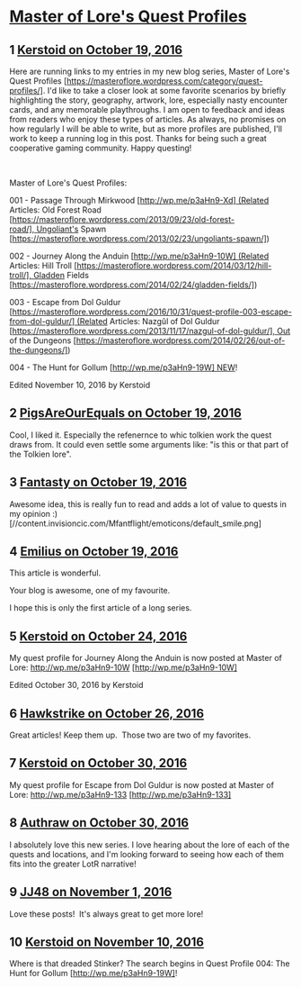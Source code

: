 # [Master of Lore&#039;s Quest Profiles](https://community.fantasyflightgames.com/topic/232782-master-of-lores-quest-profiles/)

## 1 [Kerstoid on October 19, 2016](https://community.fantasyflightgames.com/topic/232782-master-of-lores-quest-profiles/?do=findComment&comment=2464646)

Here are running links to my entries in my new blog series, Master of Lore's Quest Profiles [https://masteroflore.wordpress.com/category/quest-profiles/]. I'd like to take a closer look at some favorite scenarios by briefly highlighting the story, geography, artwork, lore, especially nasty encounter cards, and any memorable playthroughs. I am open to feedback and ideas from readers who enjoy these types of articles. As always, no promises on how regularly I will be able to write, but as more profiles are published, I'll work to keep a running log in this post. Thanks for being such a great cooperative gaming community. Happy questing!

 

Master of Lore's Quest Profiles:

001 - Passage Through Mirkwood [http://wp.me/p3aHn9-Xd] (Related Articles: Old Forest Road [https://masteroflore.wordpress.com/2013/09/23/old-forest-road/], Ungoliant's Spawn [https://masteroflore.wordpress.com/2013/02/23/ungoliants-spawn/])

002 - Journey Along the Anduin [http://wp.me/p3aHn9-10W] (Related Articles: Hill Troll [https://masteroflore.wordpress.com/2014/03/12/hill-troll/], Gladden Fields [https://masteroflore.wordpress.com/2014/02/24/gladden-fields/])

003 - Escape from Dol Guldur [https://masteroflore.wordpress.com/2016/10/31/quest-profile-003-escape-from-dol-guldur/] (Related Articles: Nazgûl of Dol Guldur [https://masteroflore.wordpress.com/2013/11/17/nazgul-of-dol-guldur/], Out of the Dungeons [https://masteroflore.wordpress.com/2014/02/26/out-of-the-dungeons/])

004 - The Hunt for Gollum [http://wp.me/p3aHn9-19W] NEW!

Edited November 10, 2016 by Kerstoid

## 2 [PigsAreOurEquals on October 19, 2016](https://community.fantasyflightgames.com/topic/232782-master-of-lores-quest-profiles/?do=findComment&comment=2464694)

Cool, I liked it. Especially the refenernce to whic tolkien work the quest draws from. It could even settle some arguments like: "is this or that part of the Tolkien lore".

## 3 [Fantasty on October 19, 2016](https://community.fantasyflightgames.com/topic/232782-master-of-lores-quest-profiles/?do=findComment&comment=2464785)

Awesome idea, this is really fun to read and adds a lot of value to quests in my opinion :) [//content.invisioncic.com/Mfantflight/emoticons/default_smile.png]

## 4 [Emilius on October 19, 2016](https://community.fantasyflightgames.com/topic/232782-master-of-lores-quest-profiles/?do=findComment&comment=2464941)

This article is wonderful.

Your blog is awesome, one of my favourite.

I hope this is only the first article of a long series.

## 5 [Kerstoid on October 24, 2016](https://community.fantasyflightgames.com/topic/232782-master-of-lores-quest-profiles/?do=findComment&comment=2471389)

My quest profile for Journey Along the Anduin is now posted at Master of Lore: http://wp.me/p3aHn9-10W [http://wp.me/p3aHn9-10W]

Edited October 30, 2016 by Kerstoid

## 6 [Hawkstrike on October 26, 2016](https://community.fantasyflightgames.com/topic/232782-master-of-lores-quest-profiles/?do=findComment&comment=2474749)

Great articles! Keep them up.  Those two are two of my favorites.

## 7 [Kerstoid on October 30, 2016](https://community.fantasyflightgames.com/topic/232782-master-of-lores-quest-profiles/?do=findComment&comment=2481239)

My quest profile for Escape from Dol Guldur is now posted at Master of Lore: http://wp.me/p3aHn9-133 [http://wp.me/p3aHn9-133]

## 8 [Authraw on October 30, 2016](https://community.fantasyflightgames.com/topic/232782-master-of-lores-quest-profiles/?do=findComment&comment=2481454)

I absolutely love this new series. I love hearing about the lore of each of the quests and locations, and I'm looking forward to seeing how each of them fits into the greater LotR narrative!

## 9 [JJ48 on November 1, 2016](https://community.fantasyflightgames.com/topic/232782-master-of-lores-quest-profiles/?do=findComment&comment=2483213)

Love these posts!  It's always great to get more lore!

## 10 [Kerstoid on November 10, 2016](https://community.fantasyflightgames.com/topic/232782-master-of-lores-quest-profiles/?do=findComment&comment=2497300)

Where is that dreaded Stinker? The search begins in Quest Profile 004: The Hunt for Gollum [http://wp.me/p3aHn9-19W]!

